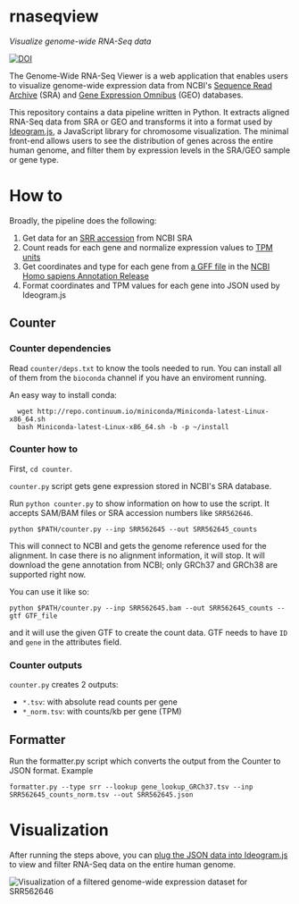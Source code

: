 # rnaseqview
*Visualize genome-wide RNA-Seq data*

[![DOI](https://zenodo.org/badge/56255701.svg)](https://zenodo.org/badge/latestdoi/56255701)

The Genome-Wide RNA-Seq Viewer is a web application that enables users to visualize genome-wide expression data from NCBI's [Sequence Read Archive](https://www.ncbi.nlm.nih.gov/sra) (SRA) and [Gene Expression Omnibus](https://www.ncbi.nlm.nih.gov/geo) (GEO) databases.

This repository contains a data pipeline written in Python.  It extracts aligned RNA-Seq data from SRA or GEO and transforms it into a format used by [Ideogram.js](https://github.com/eweitz/ideogram), a JavaScript library for chromosome visualization.  The minimal front-end allows users to see the distribution of genes across the entire human genome, and filter them by expression levels in the SRA/GEO sample or gene type.

# How to
Broadly, the pipeline does the following:

1. Get data for an [SRR accession](https://www.ncbi.nlm.nih.gov/books/NBK49167/#SRA_Analysis_BK.sec2) from NCBI SRA
2. Count reads for each gene and normalize expression values to [TPM units](http://www.ncbi.nlm.nih.gov/pubmed/22872506)
3. Get coordinates and type for each gene from [a GFF file](http://ftp.ncbi.nih.gov/genomes/Homo_sapiens/ARCHIVE/ANNOTATION_RELEASE.105/GFF/ref_GRCh37.p13_top_level.gff3.gz) in the [NCBI Homo sapiens Annotation Release](https://www.ncbi.nlm.nih.gov/genome/annotation_euk/Homo_sapiens/105/)
4. Format coordinates and TPM values for each gene into JSON used by Ideogram.js

## Counter
### Counter dependencies

Read `counter/deps.txt` to know the tools needed to run. You can install all of them from the `bioconda` channel if you have an enviroment running.

An easy way to install conda:

```
  wget http://repo.continuum.io/miniconda/Miniconda-latest-Linux-x86_64.sh
  bash Miniconda-latest-Linux-x86_64.sh -b -p ~/install
```

### Counter how to

First, `cd counter`.

`counter.py` script gets gene expression stored in NCBI's SRA database. 

Run `python counter.py` to show information on how to use the script. It accepts SAM/BAM files or SRA accession numbers like `SRR562646`. 

`python $PATH/counter.py --inp SRR562645 --out SRR562645_counts`

This will connect to NCBI and gets the genome reference used for the alignment. In case there is no alignment information,
it will stop. It will download the gene annotation from NCBI; only GRCh37 and GRCh38 are supported right now.

You can use it like so: 

`python $PATH/counter.py --inp SRR562645.bam --out SRR562645_counts --gtf GTF_file`

and it will use the given GTF to create the count data. GTF needs to have `ID` and `gene` in the attributes field.

### Counter outputs

`counter.py` creates 2 outputs: 

* `*.tsv`: with absolute read counts per gene
* `*_norm.tsv`: with counts/kb per gene (TPM)

## Formatter

Run the formatter.py script which converts the output from the Counter to JSON format. Example

`formatter.py --type srr --lookup gene_lookup_GRCh37.tsv --inp SRR562645_counts_norm.tsv --out SRR562645.json`

# Visualization

After running the steps above, you can [plug the JSON data into Ideogram.js](https://github.com/NCBI-Hackathons/rnaseqview/blob/master/SRR562646.html#L159) to view and filter RNA-Seq data on the entire human genome.

![Visualization of a filtered genome-wide expression dataset for SRR562646](https://raw.githubusercontent.com/NCBI-Hackathons/rnaseqview/master/rnaseqview_SRR562646.png)
